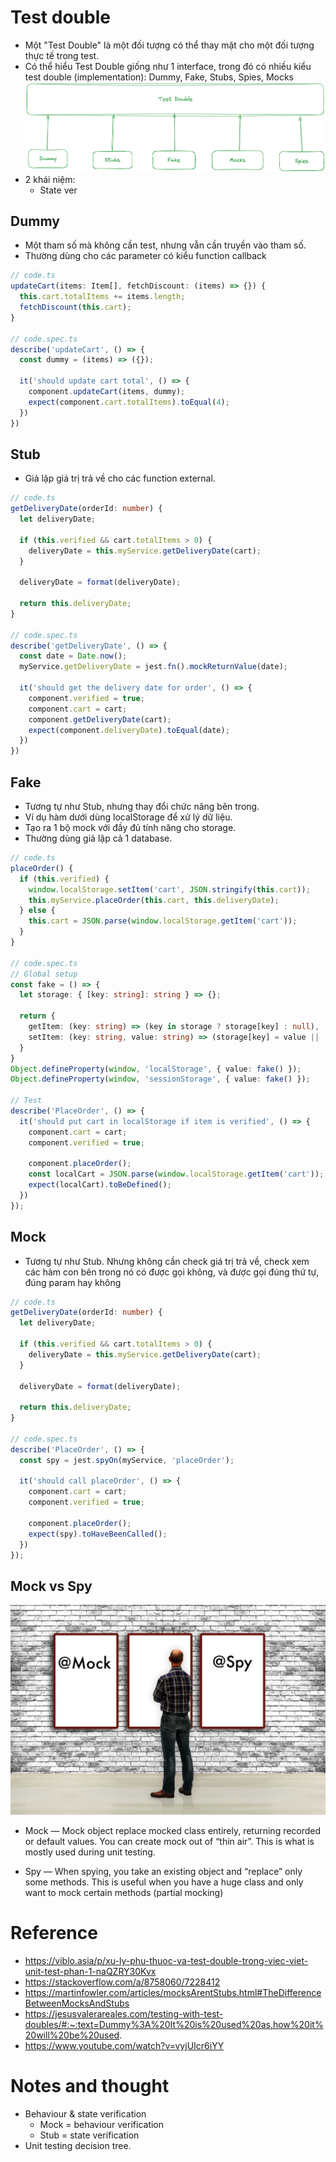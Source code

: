 # Test double

- Một "Test Double" là một đối tượng có thể thay mặt cho một đối tượng thực tế trong test.
- Có thể hiểu Test Double giống như 1 interface, trong đó có nhiều kiểu test double (implementation): Dummy, Fake, Stubs, Spies, Mocks
  ![test double](images/04-06-unit-test-test-doubles.png)
- 2 khái niệm:
  - State ver

## Dummy

- Một tham số mà không cần test, nhưng vẫn cần truyền vào tham số.
- Thường dùng cho các parameter có kiểu function callback

```typescript
// code.ts
updateCart(items: Item[], fetchDiscount: (items) => {}) {
  this.cart.totalItems += items.length;
  fetchDiscount(this.cart);
}

// code.spec.ts
describe('updateCart', () => {
  const dummy = (items) => ({});

  it('should update cart total', () => {
    component.updateCart(items, dummy);
    expect(component.cart.totalItems).toEqual(4);
  })
})
```

## Stub
- Giả lập giá trị trả về cho các function external.
```typescript
// code.ts
getDeliveryDate(orderId: number) {
  let deliveryDate;

  if (this.verified && cart.totalItems > 0) {
    deliveryDate = this.myService.getDeliveryDate(cart);
  }

  deliveryDate = format(deliveryDate);

  return this.deliveryDate;
}

// code.spec.ts
describe('getDeliveryDate', () => {
  const date = Date.now();
  myService.getDeliveryDate = jest.fn().mockReturnValue(date);

  it('should get the delivery date for order', () => {
    component.verified = true;
    component.cart = cart;
    component.getDeliveryDate(cart);
    expect(component.deliveryDate).toEqual(date);
  })
})
```

## Fake

- Tương tự như Stub, nhưng thay đổi chức năng bên trong.
- Ví dụ hàm dưới dùng localStorage để xử lý dữ liệu.
- Tạo ra 1 bộ mock với đầy đủ tính năng cho storage.
- Thường dùng giả lập cả 1 database.

```typescript
// code.ts
placeOrder() {
  if (this.verified) {
    window.localStorage.setItem('cart', JSON.stringify(this.cart));
    this.myService.placeOrder(this.cart, this.deliveryDate);
  } else {
    this.cart = JSON.parse(window.localStorage.getItem('cart'));
  }
}

// code.spec.ts
// Global setup
const fake = () => {
  let storage: { [key: string]: string } => {};

  return {
    getItem: (key: string) => (key in storage ? storage[key] : null),
    setItem: (key: string, value: string) => (storage[key] = value || ''),
  }
}
Object.defineProperty(window, 'localStorage', { value: fake() });
Object.defineProperty(window, 'sessionStorage', { value: fake() });

// Test
describe('PlaceOrder', () => {
  it('should put cart in localStorage if item is verified', () => {
    component.cart = cart;
    component.verified = true;

    component.placeOrder();
    const localCart = JSON.parse(window.localStorage.getItem('cart'));
    expect(localCart).toBeDefined();
  })
});
```

## Mock
- Tương tự như Stub. Nhưng không cần check giá trị trả về, check xem các hàm con bên trong nó có được gọi không, và được gọi đúng thứ tự, đúng param hay không

```typescript
// code.ts
getDeliveryDate(orderId: number) {
  let deliveryDate;

  if (this.verified && cart.totalItems > 0) {
    deliveryDate = this.myService.getDeliveryDate(cart);
  }

  deliveryDate = format(deliveryDate);

  return this.deliveryDate;
}

// code.spec.ts
describe('PlaceOrder', () => {
  const spy = jest.spyOn(myService, 'placeOrder');

  it('should call placeOrder', () => {
    component.cart = cart;
    component.verified = true;

    component.placeOrder();
    expect(spy).toHaveBeenCalled();
  })
});
```

## Mock vs Spy
![mock and spy](images/mock-vs-spy.webp)
- Mock — Mock object replace mocked class entirely, returning recorded or default values. You can create mock out of “thin air”. This is what is mostly used during unit testing.

- Spy — When spying, you take an existing object and “replace” only some methods. This is useful when you have a huge class and only want to mock certain methods (partial mocking)

# Reference

- https://viblo.asia/p/xu-ly-phu-thuoc-va-test-double-trong-viec-viet-unit-test-phan-1-naQZRY30Kvx
- https://stackoverflow.com/a/8758060/7228412
- https://martinfowler.com/articles/mocksArentStubs.html#TheDifferenceBetweenMocksAndStubs
- https://jesusvalerareales.com/testing-with-test-doubles/#:~:text=Dummy%3A%20It%20is%20used%20as,how%20it%20will%20be%20used.
- https://www.youtube.com/watch?v=vyjUIcr6iYY

# Notes and thought

- Behaviour & state verification
  - Mock = behaviour verification
  - Stub = state verification
- Unit testing decision tree.
